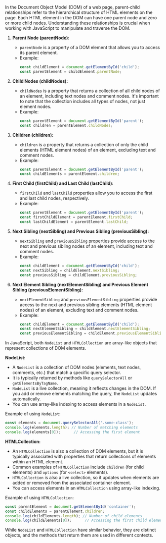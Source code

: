 In the Document Object Model (DOM) of a web page, parent-child relationships refer to the hierarchical structure of HTML elements on the page. Each HTML element in the DOM can have one parent node and zero or more child nodes. Understanding these relationships is crucial when working with JavaScript to manipulate and traverse the DOM.

1. **Parent Node (parentNode):**
   - `parentNode` is a property of a DOM element that allows you to access its parent element.
   - Example:
     ```javascript
     const childElement = document.getElementById('child');
     const parentElement = childElement.parentNode;
     ```

2. **Child Nodes (childNodes):**
   - `childNodes` is a property that returns a collection of all child nodes of an element, including text nodes and comment nodes. It's important to note that the collection includes all types of nodes, not just element nodes.
   - Example:
     ```javascript
     const parentElement = document.getElementById('parent');
     const children = parentElement.childNodes;
     ```

3. **Children (children):**
   - `children` is a property that returns a collection of only the child elements (HTML element nodes) of an element, excluding text and comment nodes.
   - Example:
     ```javascript
     const parentElement = document.getElementById('parent');
     const childElements = parentElement.children;
     ```

4. **First Child (firstChild) and Last Child (lastChild):**
   - `firstChild` and `lastChild` properties allow you to access the first and last child nodes, respectively.
   - Example:
     ```javascript
     const parentElement = document.getElementById('parent');
     const firstChildElement = parentElement.firstChild;
     const lastChildElement = parentElement.lastChild;
     ```

5. **Next Sibling (nextSibling) and Previous Sibling (previousSibling):**
   - `nextSibling` and `previousSibling` properties provide access to the next and previous sibling nodes of an element, including text and comment nodes.
   - Example:
     ```javascript
     const childElement = document.getElementById('child');
     const nextSibling = childElement.nextSibling;
     const previousSibling = childElement.previousSibling;
     ```

6. **Next Element Sibling (nextElementSibling) and Previous Element Sibling (previousElementSibling):**
   - `nextElementSibling` and `previousElementSibling` properties provide access to the next and previous sibling elements (HTML element nodes) of an element, excluding text and comment nodes.
   - Example:
     ```javascript
     const childElement = document.getElementById('child');
     const nextElementSibling = childElement.nextElementSibling;
     const previousElementSibling = childElement.previousElementSibling;
     ```

In JavaScript, both `NodeList` and `HTMLCollection` are array-like objects that represent collections of DOM elements. 

**NodeList:**
- A `NodeList` is a collection of DOM nodes (elements, text nodes, comments, etc.) that match a specific query selector.
- It is typically returned by methods like `querySelectorAll` or `getElementsByTagName`.
- `NodeList` is a live collection, meaning it reflects changes in the DOM. If you add or remove elements matching the query, the `NodeList` updates automatically.
- You can use array-like indexing to access elements in a `NodeList`.

Example of using `NodeList`:
```javascript
const elements = document.querySelectorAll('.some-class');
console.log(elements.length); // Number of matching elements
console.log(elements[0]);      // Accessing the first element
```

**HTMLCollection:**
- An `HTMLCollection` is also a collection of DOM elements, but it is typically associated with properties that return collections of elements within an HTML element.
- Common examples of `HTMLCollection` include `children` (for child elements) and `options` (for `<select>` elements).
- `HTMLCollection` is also a live collection, so it updates when elements are added or removed from the associated container element.
- You can access elements in an `HTMLCollection` using array-like indexing.

Example of using `HTMLCollection`:
```javascript
const parentElement = document.getElementById('container');
const childElements = parentElement.children;
console.log(childElements.length); // Number of child elements
console.log(childElements[0]);      // Accessing the first child element
```

While `NodeList` and `HTMLCollection` have similar behavior, they are distinct objects, and the methods that return them are used in different contexts.




